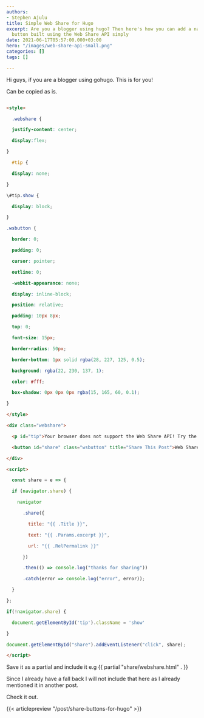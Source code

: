 ```yaml
---
authors:
- Stephen Ajulu
title: Simple Web Share for Hugo
excerpt: Are you a blogger using hugo? Then here's how you can add a native share
  button built using the Web Share API simply
date: 2021-06-17T05:57:00.000+03:00
hero: "/images/web-share-api-small.png"
categories: []
tags: []

---
```

Hi guys, if you are a blogger using gohugo. This is for you!

Can be copied as is.

```html

<style>

  .webshare {

  justify-content: center;

  display:flex;

}

  #tip {

  display: none;

}

\#tip.show {

  display: block;

}

.wsbutton {

  border: 0;

  padding: 0;

  cursor: pointer;

  outline: 0;

  -webkit-appearance: none;

  display: inline-block;

  position: relative;

  padding: 10px 8px;

  top: 0;

  font-size: 15px;

  border-radius: 50px;

  border-bottom: 1px solid rgba(28, 227, 125, 0.5);

  background: rgba(22, 230, 137, 1);

  color: #fff;

  box-shadow: 0px 0px 0px rgba(15, 165, 60, 0.1);

}

</style>

<div class="webshare">

  <p id="tip">Your browser does not support the Web Share API! Try the other share buttons</p>

  <button id="share" class="wsbutton" title="Share This Post">Web Share</button>

</div>

<script>

  const share = e => {

  if (navigator.share) {

    navigator

      .share({

        title: "{{ .Title }}",

        text: "{{ .Params.excerpt }}",

        url: "{{ .RelPermalink }}"

      })

      .then(() => console.log("thanks for sharing"))

      .catch(error => console.log("error", error));

  }

};

if(!navigator.share) {

  document.getElementById('tip').className = 'show'

}

document.getElementById("share").addEventListener("click", share);

</script>
```

Save it as a partial and include it e.g {{ partial "share/webshare.html" . }}

Since I already have a fall back I will not include that here as I already mentioned it in  another post.

Check it out.

{{< articlepreview "/post/share-buttons-for-hugo" >}}